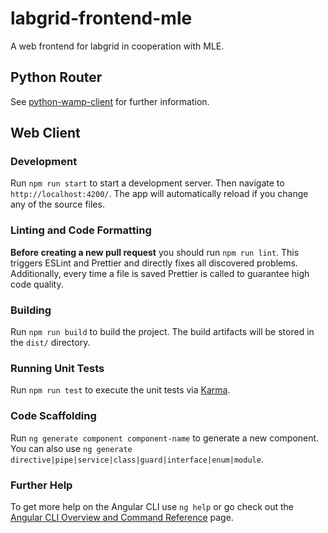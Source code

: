 # labgrid-frontend-mle
A web frontend for labgrid in cooperation with MLE.

## Python Router

See [python-wamp-client](https://github.com/Simon-Deuring/labgrid-frontend-mle/tree/main/python-wamp-client) for further information.

## Web Client

### Development

Run `npm run start` to start a development server. Then navigate to `http://localhost:4200/`. The app will automatically reload if you change any of the source files.

### Linting and Code Formatting

**Before creating a new pull request** you should run `npm run lint`. This triggers ESLint and Prettier and directly fixes all discovered problems. Additionally, every time a file is saved Prettier is called to guarantee high code quality.

### Building

Run `npm run build` to build the project. The build artifacts will be stored in the `dist/` directory.

### Running Unit Tests

Run `npm run test` to execute the unit tests via [Karma](https://karma-runner.github.io).

### Code Scaffolding

Run `ng generate component component-name` to generate a new component. You can also use `ng generate directive|pipe|service|class|guard|interface|enum|module`.

### Further Help

To get more help on the Angular CLI use `ng help` or go check out the [Angular CLI Overview and Command Reference](https://angular.io/cli) page.
